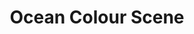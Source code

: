 ---
title: "Ocean Colour Scene"
summary: "Birmingham, UK-based band, founded in 1990 and made up of former members of , and . has been 's regular guitarist since the early 90s. has also played bass for Paul in the past, and despite his fall out and split from O.C.S. in 2003, he carried on with Weller until 2008. He has also played for The Who in recent times . Simon and Oscar have toured together as an acoustic duo. Their 2004 Glastonbury Acoustic Tent set featured Steve as a special guest. Their recording studio \"Moseley Shoals\", in Moseley, Birmingham is a deliberate homage to the famous Muscle Shoals studio in America. Dan Sealey and Andy Bennett replaced Damon Minchella in 2003 and have been a permanent fixture ever since ."
image: "ocean-colour-scene.jpg"
---